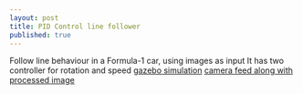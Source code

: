 ```yaml
---
layout: post
title: PID Control line follower
published: true
---
```


Follow line behaviour in a Formula-1 car, using images as input
It has two controller for rotation and speed
[gazebo simulation](https://www.youtube.com/watch?v=PHs2H54jiRc)
[camera feed along with processed image](https://www.youtube.com/watch?v=4kmUJu2Xqlg)
